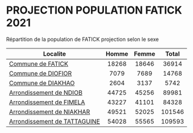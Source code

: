 # PROJECTION POPULATION FATICK 2021
	
Répartition de la population de FATICK projection selon le sexe
	
| Localite  | Homme | Femme | Total |
| --------- |:-----:|:-----:|:-----:|
| [Commune de FATICK](FATICK) | 18268 | 18646 | 36914 |
| [Commune de DIOFIOR](DIOFIOR) | 7079 | 7689 | 14768 |
| [Commune de DIAKHAO](DIAKHAO) | 2604 | 3137 | 5742 |
| [Arrondissement de NDIOB](NDIOB) | 44725 | 45256 | 89981 |
| [Arrondissement de FIMELA](FIMELA) | 43227 | 41101 | 84328 |
| [Arrondissement de NIAKHAR](NIAKHAR) | 49521 | 52025 | 101546 |
| [Arrondissement de TATTAGUINE](TATTAGUINE) | 54028 | 55565 | 109593 |
